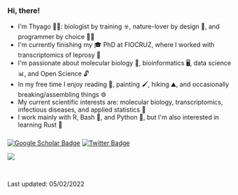 ### Hi, there!

* I'm Thyago :rainbow_flag:: biologist by training ☣️, nature-lover by design :leaves:, and  programmer by choice :man_technologist:
* I'm currently finishing my :mortar_board: PhD at FIOCRUZ, where I worked with transcriptomics of leprosy 🦠
* I'm passionate about molecular biology :dna:, bioinformatics :desktop_computer:, data science 📊, and Open Science :unlock:
* In my free time I enjoy reading :book:, painting :paintbrush:, hiking ⛰️, and occasionally breaking/assembling things ⚙️
* My current scientific interests are: molecular biology, transcriptomics, infectious diseases, and applied statistics 🔢
* I work mainly with R, Bash 🐧, and Python 🐍, but I'm also interested in learning Rust 🦀

#####
[![Google Scholar Badge](https://img.shields.io/badge/Scholar-Google%20Scholar-green)](https://scholar.google.com/citations?user=OXeOfZMAAAAJ&hl)
[![Twitter Badge](https://img.shields.io/badge/-@thyagohills-1ca0f1?style=flat&labelColor=1ca0f1&logo=twitter&logoColor=white&link=https://twitter.com/thyagohills)](https://twitter.com/thyagohills)


<p align = "left">
 <img src = "https://github-readme-stats.vercel.app/api?username=thyagoleal&show_icons=true&theme=merko">
</p>
<br/>

Last updated:  05/02/2022

